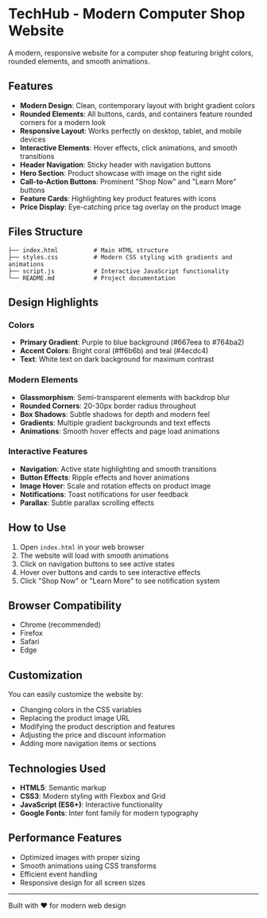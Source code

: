 # TechHub - Modern Computer Shop Website

A modern, responsive website for a computer shop featuring bright colors, rounded elements, and smooth animations.

## Features

- **Modern Design**: Clean, contemporary layout with bright gradient colors
- **Rounded Elements**: All buttons, cards, and containers feature rounded corners for a modern look
- **Responsive Layout**: Works perfectly on desktop, tablet, and mobile devices
- **Interactive Elements**: Hover effects, click animations, and smooth transitions
- **Header Navigation**: Sticky header with navigation buttons
- **Hero Section**: Product showcase with image on the right side
- **Call-to-Action Buttons**: Prominent "Shop Now" and "Learn More" buttons
- **Feature Cards**: Highlighting key product features with icons
- **Price Display**: Eye-catching price tag overlay on the product image

## Files Structure

```
├── index.html          # Main HTML structure
├── styles.css          # Modern CSS styling with gradients and animations
├── script.js           # Interactive JavaScript functionality
└── README.md           # Project documentation
```

## Design Highlights

### Colors
- **Primary Gradient**: Purple to blue background (#667eea to #764ba2)
- **Accent Colors**: Bright coral (#ff6b6b) and teal (#4ecdc4)
- **Text**: White text on dark background for maximum contrast

### Modern Elements
- **Glassmorphism**: Semi-transparent elements with backdrop blur
- **Rounded Corners**: 20-30px border radius throughout
- **Box Shadows**: Subtle shadows for depth and modern feel
- **Gradients**: Multiple gradient backgrounds and text effects
- **Animations**: Smooth hover effects and page load animations

### Interactive Features
- **Navigation**: Active state highlighting and smooth transitions
- **Button Effects**: Ripple effects and hover animations
- **Image Hover**: Scale and rotation effects on product image
- **Notifications**: Toast notifications for user feedback
- **Parallax**: Subtle parallax scrolling effects

## How to Use

1. Open `index.html` in your web browser
2. The website will load with smooth animations
3. Click on navigation buttons to see active states
4. Hover over buttons and cards to see interactive effects
5. Click "Shop Now" or "Learn More" to see notification system

## Browser Compatibility

- Chrome (recommended)
- Firefox
- Safari
- Edge

## Customization

You can easily customize the website by:

- Changing colors in the CSS variables
- Replacing the product image URL
- Modifying the product description and features
- Adjusting the price and discount information
- Adding more navigation items or sections

## Technologies Used

- **HTML5**: Semantic markup
- **CSS3**: Modern styling with Flexbox and Grid
- **JavaScript (ES6+)**: Interactive functionality
- **Google Fonts**: Inter font family for modern typography

## Performance Features

- Optimized images with proper sizing
- Smooth animations using CSS transforms
- Efficient event handling
- Responsive design for all screen sizes

---

Built with ❤️ for modern web design 